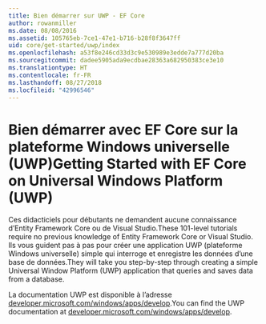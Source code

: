 ```yaml
---
title: Bien démarrer sur UWP - EF Core
author: rowanmiller
ms.date: 08/08/2016
ms.assetid: 105765eb-7ce1-47e1-b716-b28f8f3647ff
uid: core/get-started/uwp/index
ms.openlocfilehash: a53f8e246cd33d3c9e530989e3edde7a777d20ba
ms.sourcegitcommit: dadee5905ada9ecdbae28363a682950383ce3e10
ms.translationtype: HT
ms.contentlocale: fr-FR
ms.lasthandoff: 08/27/2018
ms.locfileid: "42996546"
---
```

# <a name="getting-started-with-ef-core-on-universal-windows-platform-uwp"></a><span data-ttu-id="8d34b-102">Bien démarrer avec EF Core sur la plateforme Windows universelle (UWP)</span><span class="sxs-lookup"><span data-stu-id="8d34b-102">Getting Started with EF Core on Universal Windows Platform (UWP)</span></span>

<span data-ttu-id="8d34b-103">Ces didacticiels pour débutants ne demandent aucune connaissance d’Entity Framework Core ou de Visual Studio.</span><span class="sxs-lookup"><span data-stu-id="8d34b-103">These 101-level tutorials require no previous knowledge of Entity Framework Core or Visual Studio.</span></span> <span data-ttu-id="8d34b-104">Ils vous guident pas à pas pour créer une application UWP (plateforme Windows universelle) simple qui interroge et enregistre les données d’une base de données.</span><span class="sxs-lookup"><span data-stu-id="8d34b-104">They will take you step-by-step through creating a simple Universal Window Platform (UWP) application that queries and saves data from a database.</span></span>

<span data-ttu-id="8d34b-105">La documentation UWP est disponible à l’adresse [developer.microsoft.com/windows/apps/develop](https://developer.microsoft.com/windows/apps/develop).</span><span class="sxs-lookup"><span data-stu-id="8d34b-105">You can find the UWP documentation at [developer.microsoft.com/windows/apps/develop](https://developer.microsoft.com/windows/apps/develop).</span></span>
